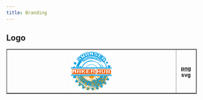 ```yaml
---
title: Branding
---
```


## Logo

<table border="1">
  <tr>
    <th><img src="/media/logo.png" width="25%"/></th>
    <th><a href="https://github.com/pe5er/swanseamakerhub.co.uk/blob/master/media/logo.png">png</a> <a>svg</a></th>
  </tr>
</table>
